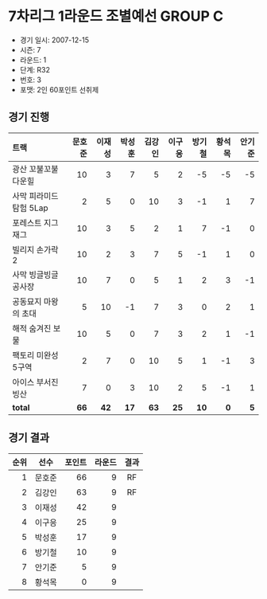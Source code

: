# 7차리그 1라운드 조별예선 GROUP C

- 경기 일시: 2007-12-15
- 시즌: 7
- 라운드: 1
- 단계: R32
- 번호: 3
- 포맷: 2인 60포인트 선취제





## 경기 진행

| 트랙 | 문호준 | 이재성 | 박성훈 | 김강인 | 이구응 | 방기철 | 황석목 | 안기준 |
|:---|---:|---:|---:|---:|---:|---:|---:|---:|
| 광산 꼬불꼬불 다운힐 | 10 | 3 | 7 | 5 | 2 | -5 | -5 | -5 |
| 사막 피라미드 탐험 5Lap | 2 | 5 | 0 | 10 | 3 | -1 | 1 | 7 |
| 포레스트 지그재그 | 10 | 3 | 5 | 2 | 1 | 7 | -1 | 0 |
| 빌리지 손가락 2 | 10 | 2 | 3 | 7 | 5 | -1 | 1 | 0 |
| 사막 빙글빙글 공사장 | 10 | 7 | 0 | 5 | 1 | 2 | 3 | -1 |
| 공동묘지 마왕의 초대 | 5 | 10 | -1 | 7 | 3 | 0 | 2 | 1 |
| 해적 숨겨진 보물 | 10 | 5 | 0 | 7 | 3 | 2 | 1 | -1 |
| 팩토리 미완성 5구역 | 2 | 7 | 0 | 10 | 5 | 1 | -1 | 3 |
| 아이스 부서진 빙산 | 7 | 0 | 3 | 10 | 2 | 5 | -1 | 1 |
| __total__ | __66__ | __42__ | __17__ | __63__ | __25__ | __10__ | __0__ | __5__ |




## 경기 결과

| 순위 | 선수 | 포인트 | 라운드 | 결과 |
|---:|:---:|---:|---:|:---:|
| 1 | 문호준 | 66 | 9 | RF |
| 2 | 김강인 | 63 | 9 | RF |
| 3 | 이재성 | 42 | 9 |  |
| 4 | 이구응 | 25 | 9 |  |
| 5 | 박성훈 | 17 | 9 |  |
| 6 | 방기철 | 10 | 9 |  |
| 7 | 안기준 | 5 | 9 |  |
| 8 | 황석목 | 0 | 9 |  |

